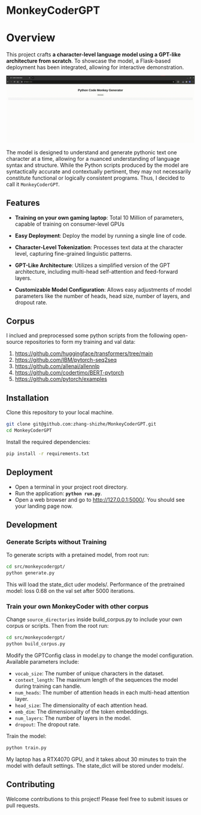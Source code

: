 # MonkeyCoderGPT

# Overview
This project crafts **a character-level language model using a GPT-like architecture from scratch**. To showcase the model, a Flask-based deployment has been integrated, allowing for interactive demonstration.

![](https://github.com/zhang-shizhe/MonkeyCoderGPT/blob/main/img/web_page.gif)

The model is designed to understand and generate pythonic text one character at a time, allowing for a nuanced understanding of language syntax and structure. While the Python scripts produced by the model are syntactically accurate and contextually pertinent, they may not necessarily constitute functional or logically consistent programs. Thus, I decided to call it `MonkeyCoderGPT`.

## Features
- **Training on your own gaming laptop**: Total 10 Million of parameters, capable of training on consumer-level GPUs

- **Easy Deployment**: Deploy the model by running a single line of code.
- **Character-Level Tokenization**: Processes text data at the character level, capturing fine-grained linguistic patterns.
- **GPT-Like Architecture**: Utilizes a simplified version of the GPT architecture, including multi-head self-attention and feed-forward layers.
- **Customizable Model Configuration**: Allows easy adjustments of model parameters like the number of heads, head size, number of layers, and dropout rate.

## Corpus
I inclued and preprocessed some python scripts from the following open-source repositories to form my training and val data:
1. https://github.com/huggingface/transformers/tree/main
2. https://github.com/IBM/pytorch-seq2seq
3. https://github.com/allenai/allennlp
4. https://github.com/codertimo/BERT-pytorch
5. https://github.com/pytorch/examples

## Installation
Clone this repository to your local machine.
```bash
git clone git@github.com:zhang-shizhe/MonkeyCoderGPT.git
cd MonkeyCoderGPT
```
Install the required dependencies:
```bash
pip install -r requirements.txt
```

## Deployment
- Open a terminal in your project root directory.
- Run the application: **`python run.py`**.
- Open a web browser and go to http://127.0.0.1:5000/. You should see your landing page now.


## Development
### Generate Scripts without Training
To generate scripts with a pretained model, from root run:
```bash
cd src/monkeycodergpt/
python generate.py
```
This will load the state_dict uder models/.
Performance of the pretrained model: loss 0.68 on the val set after 5000 iterations. 

### Train your own MonkeyCoder with other corpus
Change `source_directories` inside build_corpus.py to include your own corpus or scripts.
Then from the root run:
```bash
cd src/monkeycodergpt/
python build_corpus.py
```

Modify the GPTConfig class in model.py to change the model configuration. Available parameters include:

- `vocab_size`: The number of unique characters in the dataset.
- `context_length`: The maximum length of the sequences the model during training can handle.
- `num_heads`: The number of attention heads in each multi-head attention layer.
- `head_size`: The dimensionality of each attention head.
- `emb_dim`: The dimensionality of the token embeddings.
- `num_layers`: The number of layers in the model.
- `dropout`: The dropout rate.

Train the model:
```bash
python train.py
```
My laptop has a RTX4070 GPU, and it takes about 30 minutes to train the model with default settings.
The state_dict will be stored under models/.

## Contributing
Welcome contributions to this project! Please feel free to submit issues or pull requests.
